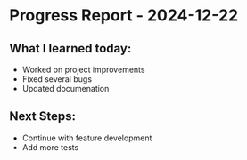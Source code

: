 # Progress Report - 2024-12-22
## What I learned today:
- Worked on project improvements
- Fixed several bugs
- Updated documenation

## Next Steps:
- Continue with feature development
- Add more tests
